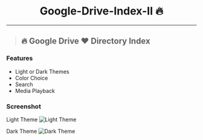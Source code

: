 <h1 align="center">Google-Drive-Index-II 🔥</h1> 

<hr>


> ## 🔥 Google Drive ❤️ Directory Index


### Features
- Light or Dark Themes
- Color Choice
- Search
- Media Playback

### Screenshot
Light Theme
![Light Theme](https://raw.githubusercontent.com/sawankumar/Google-Drive-Index-II/master/screenshot/material-light.png)

Dark Theme
![Dark Theme](https://raw.githubusercontent.com/sawankumar/Google-Drive-Index-II/master/screenshot/material-dark.png)

